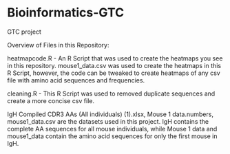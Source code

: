 # Bioinformatics-GTC
GTC project 

Overview of Files in this Repository:

heatmapcode.R - An R Script that was used to create the heatmaps you see in this repository. mouse1_data.csv was used to create the heatmaps in this R Script, however, the code can be tweaked to create heatmaps of any csv file with amino acid sequences and frequencies. 

cleaning.R - This R Script was used to removed duplicate sequences and create a more concise csv file.

IgH Compiled CDR3 AAs (All individuals) (1).xlsx, Mouse 1 data.numbers, mouse1_data.csv are the datasets used in this project. IgH contains the complete AA sequences for all mouse individuals, while Mouse 1 data and mouse1_data contain the amino acid sequences for only the first mouse in IgH.
